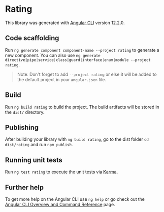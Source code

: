 # Rating

This library was generated with [Angular CLI](https://github.com/angular/angular-cli) version 12.2.0.

## Code scaffolding

Run `ng generate component component-name --project rating` to generate a new component. You can also use `ng generate directive|pipe|service|class|guard|interface|enum|module --project rating`.
> Note: Don't forget to add `--project rating` or else it will be added to the default project in your `angular.json` file. 

## Build

Run `ng build rating` to build the project. The build artifacts will be stored in the `dist/` directory.

## Publishing

After building your library with `ng build rating`, go to the dist folder `cd dist/rating` and run `npm publish`.

## Running unit tests

Run `ng test rating` to execute the unit tests via [Karma](https://karma-runner.github.io).

## Further help

To get more help on the Angular CLI use `ng help` or go check out the [Angular CLI Overview and Command Reference](https://angular.io/cli) page.
